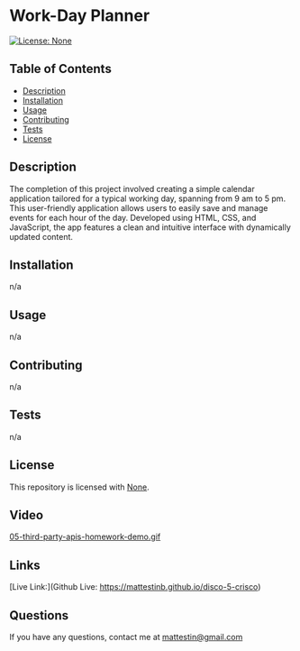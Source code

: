 # Work-Day Planner
  [![License: None](https://img.shields.io/badge/license-Unlicense-blue.svg)](http://unlicense.org/)
## Table of Contents
- [Description](#description)
- [Installation](#installation)
- [Usage](#usage)
- [Contributing](#contributing)
- [Tests](#tests)
- [License](#license)

## Description
The completion of this project involved creating a simple calendar application tailored for a typical working day, spanning from 9 am to 5 pm. This user-friendly application allows users to easily save and manage events for each hour of the day. Developed using HTML, CSS, and JavaScript, the app features a clean and intuitive interface with dynamically updated content. 

## Installation
n/a

## Usage
n/a

## Contributing 
n/a

## Tests 
n/a

## License 
This repository is licensed with [None](http://unlicense.org/).


## Video  
[05-third-party-apis-homework-demo.gif](https://github.com/mattestinb/disco-5-crisco/blob/main/Assets/05-third-party-apis-homework-demo.gif)


## Links
[Live Link:](Github Live: https://mattestinb.github.io/disco-5-crisco)

## Questions 
If you have any questions, contact me at [mattestin@gmail.com](mailto:mattestin@gmail.com)

